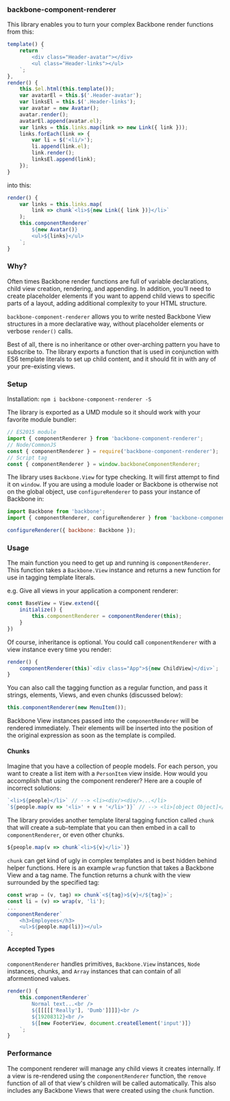 ### backbone-component-renderer

This library enables you to turn your complex Backbone render functions from this:

```js
template() {
	return `
		<div class="Header-avatar"></div>
		<ul class="Header-links"></ul>
	`;
},
render() {
	this.$el.html(this.template());
	var avatarEl = this.$('.Header-avatar');
	var linksEl = this.$('.Header-links');
	var avatar = new Avatar();
	avatar.render();
	avatarEl.append(avatar.el);
	var links = this.links.map(link => new Link({ link }));
	links.forEach(link => {
		var li = $('<li/>');
		li.append(link.el);
		link.render();
		linksEl.append(link);
	});
}
```

into this:

```js
render() {
	var links = this.links.map(
		link => chunk`<li>${new Link({ link })}</li>`
	);
	this.componentRenderer`
		${new Avatar()}
		<ul>${links}</ul>
	`;
}
```

### Why?

Often times Backbone render functions are full of variable declarations, child view creation, rendering, and appending. In addition, you'll need to create placeholder elements if you want to append child views to specific parts of a layout, adding additional complexity to your HTML structure.

`backbone-component-renderer` allows you to write nested Backbone View structures in a more declarative way, without placeholder elements or verbose `render()` calls.

Best of all, there is no inheritance or other over-arching pattern you have to subscribe to. The library exports a function that is used in conjunction with ES6 template literals to set up child content, and it should fit in with any of your pre-existing views.

### Setup

Installation: `npm i backbone-component-renderer -S`

The library is exported as a UMD module so it should work with your favorite module bundler:

```js
// ES2015 module
import { componentRenderer } from 'backbone-component-renderer';
// Node/CommonJS
const { componentRenderer } = require('backbone-component-renderer');
// Script tag
const { componentRenderer } = window.backboneComponentRenderer;
```

The library uses `Backbone.View` for type checking. It will first attempt to find it on `window`. If you are using a module loader or Backbone is otherwise not on the global object, use `configureRenderer` to pass your instance of Backbone in:

```js
import Backbone from 'backbone';
import { componentRenderer, configureRenderer } from 'backbone-component-renderer';

configureRenderer({ backbone: Backbone });
```

### Usage

The main function you need to get up and running is `componentRenderer`. This function takes a `Backbone.View` instance and returns a new function for use in tagging template literals.

e.g. Give all views in your application a component renderer:

```js
const BaseView = View.extend({
	initialize() {
		this.componentRenderer = componentRenderer(this);
	}
})
```

Of course, inheritance is optional. You could call `componentRenderer` with a view instance every time you render:

```js
render() {
	componentRenderer(this)`<div class="App">${new ChildView}</div>`;
}
```

You can also call the tagging function as a regular function, and pass it strings, elements, Views, and even chunks (discussed below):

```js
this.componentRenderer(new MenuItem());
```

Backbone View instances passed into the `componentRenderer` will be rendered immediately. Their elements will be inserted into the position of the original expression as soon as the template is compiled.

#### Chunks

Imagine that you have a collection of people models. For each person, you want to create a list item with a `PersonItem` view inside. How would you accomplish that using the component renderer? Here are a couple of incorrect solutions:

```js
`<li>${people}</li>` // --> <li><div/><div/>...</li>
`${people.map(v => '<li>' + v + '</li>')}` // --> <li>[object Object]</li><li>[object Object]...
```

The library provides another template literal tagging function called `chunk` that will create a sub-template that you can then embed in a call to `componentRenderer`, or even other chunks.

```js
${people.map(v => chunk`<li>${v}</li>`)}
```

`chunk` can get kind of ugly in complex templates and is best hidden behind helper functions. Here is an example `wrap` function that takes a Backbone View and a tag name. The function returns a chunk with the view surrounded by the specified tag:

```js
const wrap = (v, tag) => chunk`<${tag}>${v}</${tag}>`;
const li = (v) => wrap(v, 'li');
...
componentRenderer`
	<h3>Employees</h3>
	<ul>${people.map(li)}></ul>
`;
```

#### Accepted Types

`componentRenderer` handles primitives, `Backbone.View` instances, `Node` instances, chunks, and `Array` instances that can contain of all aformentioned values.

```js
render() {
	this.componentRenderer`
		Normal text...<br />
		${[[[[['Really'], 'Dumb']]]]}<br />
		${19208312}<br />
		${[new FooterView, document.createElement('input')]}
	`;
}
```

### Performance

The component renderer will manage any child views it creates internally. If a view is re-rendered using the `componentRenderer` function, the `remove` function of all of that view's children will be called automatically. This also includes any Backbone Views that were created using the `chunk` function.